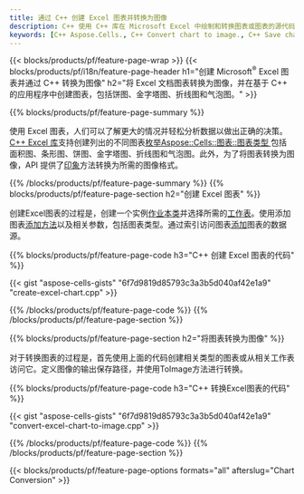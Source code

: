 ```yaml
---
title: 通过 C++ 创建 Excel 图表并转换为图像
description: C++ 使用 C++ 库在 Microsoft Excel 中绘制和转换图表或图表的源代码
keywords: [C++ Aspose.Cells., C++ Convert chart to image., C++ Save chart to image., C++ chart to image., create charts in C++., insert charts in C++., manage charts in C++]
---
```

{{< blocks/products/pf/feature-page-wrap >}}
{{< blocks/products/pf/i18n/feature-page-header h1="创建 Microsoft<sup>&reg;</sup> Excel 图表并通过 C++ 转换为图像" h2="将 Excel 文档图表转换为图像，并在基于 C++ 的应用程序中创建图表，包括饼图、金字塔图、折线图和气泡图。" >}}

{{% blocks/products/pf/feature-page-summary %}}

使用 Excel 图表，人们可以了解更大的情况并轻松分析数据以做出正确的决策。[C++ Excel 库](/cells/zh/cpp/)支持创建列出的不同图表[枚举Aspose::Cells::图表::图表类型
](https://reference.aspose.com/cells/cpp/aspose.cells.charts/charttype/)包括面积图、条形图、饼图、金字塔图、折线图和气泡图。此外，为了将图表转换为图像，API 提供了[印象](https://reference.aspose.com/cells/cpp/aspose.cells.charts/chart/toimage/)方法转换为所需的图像格式。

{{% /blocks/products/pf/feature-page-summary %}}
{{% blocks/products/pf/feature-page-section h2="创建 Excel 图表" %}}

创建Excel图表的过程是，创建一个实例[作业本类](https://reference.aspose.com/cells/cpp/aspose.cells/workbook/)并选择所需的[工作表](https://reference.aspose.com/cells/cpp/aspose.cells/worksheet/)。使用添加图表[添加方法](https://reference.aspose.com/cells/cpp/aspose.cells.charts/chartcollection/add/)以及相关参数，包括图表类型。通过索引访问图表[添加](https://reference.aspose.com/cells/cpp/aspose.cells.charts/seriescollection/add/)图表的数据源。

{{% blocks/products/pf/feature-page-code h3="C++ 创建 Excel 图表的代码" %}}

{{< gist "aspose-cells-gists" "6f7d9819d85793c3a3b5d040af42e1a9" "create-excel-chart.cpp" >}}

{{% /blocks/products/pf/feature-page-code %}}
{{% /blocks/products/pf/feature-page-section %}}

{{% blocks/products/pf/feature-page-section h2="将图表转换为图像" %}}


对于转换图表的过程是，首先使用上面的代码创建相关类型的图表或从相关工作表访问它。定义图像的输出保存路径，并使用ToImage方法进行转换。

 
{{% blocks/products/pf/feature-page-code h3="C++ 转换Excel图表的代码" %}}

{{< gist "aspose-cells-gists" "6f7d9819d85793c3a3b5d040af42e1a9" "convert-excel-chart-to-image.cpp" >}}

{{% /blocks/products/pf/feature-page-code %}}
{{% /blocks/products/pf/feature-page-section %}}

{{< blocks/products/pf/feature-page-options formats="all" afterslug="Chart Conversion" >}}
